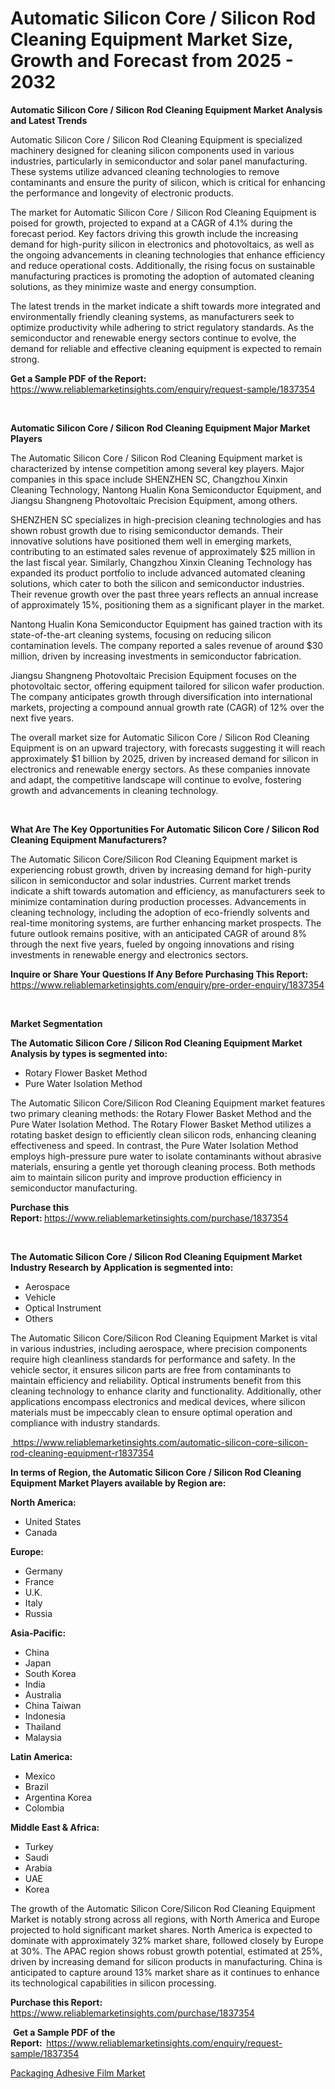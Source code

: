 <p><h1>Automatic Silicon Core / Silicon Rod Cleaning Equipment Market Size, Growth and Forecast from 2025 - 2032</h1></p><p><strong>Automatic Silicon Core / Silicon Rod Cleaning Equipment Market Analysis and Latest Trends</strong></p>
<p><p>Automatic Silicon Core / Silicon Rod Cleaning Equipment is specialized machinery designed for cleaning silicon components used in various industries, particularly in semiconductor and solar panel manufacturing. These systems utilize advanced cleaning technologies to remove contaminants and ensure the purity of silicon, which is critical for enhancing the performance and longevity of electronic products.</p><p>The market for Automatic Silicon Core / Silicon Rod Cleaning Equipment is poised for growth, projected to expand at a CAGR of 4.1% during the forecast period. Key factors driving this growth include the increasing demand for high-purity silicon in electronics and photovoltaics, as well as the ongoing advancements in cleaning technologies that enhance efficiency and reduce operational costs. Additionally, the rising focus on sustainable manufacturing practices is promoting the adoption of automated cleaning solutions, as they minimize waste and energy consumption. </p><p>The latest trends in the market indicate a shift towards more integrated and environmentally friendly cleaning systems, as manufacturers seek to optimize productivity while adhering to strict regulatory standards. As the semiconductor and renewable energy sectors continue to evolve, the demand for reliable and effective cleaning equipment is expected to remain strong.</p></p>
<p><strong>Get a Sample PDF of the Report:&nbsp;</strong> <a href="https://www.reliablemarketinsights.com/enquiry/request-sample/1837354?utm_campaign=2981&utm_medium=2&utm_source=Github&utm_content=ia&utm_term=26032025&utm_id=automatic-silicon-core-silicon-rod-cleaning-equipment">https://www.reliablemarketinsights.com/enquiry/request-sample/1837354</a></p>
<p>&nbsp;</p>
<p><strong>Automatic Silicon Core / Silicon Rod Cleaning Equipment Major Market Players</strong></p>
<p><p>The Automatic Silicon Core / Silicon Rod Cleaning Equipment market is characterized by intense competition among several key players. Major companies in this space include SHENZHEN SC, Changzhou Xinxin Cleaning Technology, Nantong Hualin Kona Semiconductor Equipment, and Jiangsu Shangneng Photovoltaic Precision Equipment, among others.</p><p>SHENZHEN SC specializes in high-precision cleaning technologies and has shown robust growth due to rising semiconductor demands. Their innovative solutions have positioned them well in emerging markets, contributing to an estimated sales revenue of approximately $25 million in the last fiscal year. Similarly, Changzhou Xinxin Cleaning Technology has expanded its product portfolio to include advanced automated cleaning solutions, which cater to both the silicon and semiconductor industries. Their revenue growth over the past three years reflects an annual increase of approximately 15%, positioning them as a significant player in the market.</p><p>Nantong Hualin Kona Semiconductor Equipment has gained traction with its state-of-the-art cleaning systems, focusing on reducing silicon contamination levels. The company reported a sales revenue of around $30 million, driven by increasing investments in semiconductor fabrication.</p><p>Jiangsu Shangneng Photovoltaic Precision Equipment focuses on the photovoltaic sector, offering equipment tailored for silicon wafer production. The company anticipates growth through diversification into international markets, projecting a compound annual growth rate (CAGR) of 12% over the next five years.</p><p>The overall market size for Automatic Silicon Core / Silicon Rod Cleaning Equipment is on an upward trajectory, with forecasts suggesting it will reach approximately $1 billion by 2025, driven by increased demand for silicon in electronics and renewable energy sectors. As these companies innovate and adapt, the competitive landscape will continue to evolve, fostering growth and advancements in cleaning technology.</p></p>
<p>&nbsp;</p>
<p><strong>What Are The Key Opportunities For Automatic Silicon Core / Silicon Rod Cleaning Equipment Manufacturers?</strong></p>
<p><p>The Automatic Silicon Core/Silicon Rod Cleaning Equipment market is experiencing robust growth, driven by increasing demand for high-purity silicon in semiconductor and solar industries. Current market trends indicate a shift towards automation and efficiency, as manufacturers seek to minimize contamination during production processes. Advancements in cleaning technology, including the adoption of eco-friendly solvents and real-time monitoring systems, are further enhancing market prospects. The future outlook remains positive, with an anticipated CAGR of around 8% through the next five years, fueled by ongoing innovations and rising investments in renewable energy and electronics sectors.</p></p>
<p><strong>Inquire or Share Your Questions If Any Before Purchasing This Report:</strong> <a href="https://www.reliablemarketinsights.com/enquiry/pre-order-enquiry/1837354?utm_campaign=2981&utm_medium=2&utm_source=Github&utm_content=ia&utm_term=26032025&utm_id=automatic-silicon-core-silicon-rod-cleaning-equipment">https://www.reliablemarketinsights.com/enquiry/pre-order-enquiry/1837354</a></p>
<p>&nbsp;</p>
<p><strong>Market Segmentation</strong></p>
<p><strong>The Automatic Silicon Core / Silicon Rod Cleaning Equipment Market Analysis by types is segmented into:</strong></p>
<p><ul><li>Rotary Flower Basket Method</li><li>Pure Water Isolation Method</li></ul></p>
<p><p>The Automatic Silicon Core/Silicon Rod Cleaning Equipment market features two primary cleaning methods: the Rotary Flower Basket Method and the Pure Water Isolation Method. The Rotary Flower Basket Method utilizes a rotating basket design to efficiently clean silicon rods, enhancing cleaning effectiveness and speed. In contrast, the Pure Water Isolation Method employs high-pressure pure water to isolate contaminants without abrasive materials, ensuring a gentle yet thorough cleaning process. Both methods aim to maintain silicon purity and improve production efficiency in semiconductor manufacturing.</p></p>
<p><strong>Purchase this Report:&nbsp;</strong><a href="https://www.reliablemarketinsights.com/purchase/1837354?utm_campaign=2981&utm_medium=2&utm_source=Github&utm_content=ia&utm_term=26032025&utm_id=automatic-silicon-core-silicon-rod-cleaning-equipment">https://www.reliablemarketinsights.com/purchase/1837354</a></p>
<p>&nbsp;</p>
<p><strong>The Automatic Silicon Core / Silicon Rod Cleaning Equipment Market Industry Research by Application is segmented into:</strong></p>
<p><ul><li>Aerospace</li><li>Vehicle</li><li>Optical Instrument</li><li>Others</li></ul></p>
<p><p>The Automatic Silicon Core/Silicon Rod Cleaning Equipment Market is vital in various industries, including aerospace, where precision components require high cleanliness standards for performance and safety. In the vehicle sector, it ensures silicon parts are free from contaminants to maintain efficiency and reliability. Optical instruments benefit from this cleaning technology to enhance clarity and functionality. Additionally, other applications encompass electronics and medical devices, where silicon materials must be impeccably clean to ensure optimal operation and compliance with industry standards.</p></p>
<p><a href="https://www.reliablemarketinsights.com/automatic-silicon-core-silicon-rod-cleaning-equipment-r1837354?utm_campaign=2981&utm_medium=2&utm_source=Github&utm_content=ia&utm_term=26032025&utm_id=automatic-silicon-core-silicon-rod-cleaning-equipment">&nbsp;https://www.reliablemarketinsights.com/automatic-silicon-core-silicon-rod-cleaning-equipment-r1837354</a></p>
<p><strong>In terms of Region, the Automatic Silicon Core / Silicon Rod Cleaning Equipment Market Players available by Region are:</strong></p>
<p>
    <p> <strong> North America: </strong>
        <ul>
            <li>United States</li>
            <li>Canada</li>
        </ul>
        </p> 
    <p> <strong> Europe: </strong>
        <ul>
            <li>Germany</li>
            <li>France</li>
            <li>U.K.</li>
            <li>Italy</li>
            <li>Russia</li>
        </ul>
        </p> 
    <p> <strong> Asia-Pacific: </strong>
        <ul>
            <li>China</li>
            <li>Japan</li>
            <li>South Korea</li>
            <li>India</li>
            <li>Australia</li>
            <li>China Taiwan</li>
            <li>Indonesia</li>
            <li>Thailand</li>
            <li>Malaysia</li>
        </ul>
        </p> 
    <p> <strong> Latin America: </strong>
        <ul>
            <li>Mexico</li>
            <li>Brazil</li>
            <li>Argentina Korea</li>
            <li>Colombia</li>
        </ul>
        </p> 
    <p> <strong> Middle East & Africa: </strong>
        <ul>
            <li>Turkey</li>
            <li>Saudi</li>
            <li>Arabia</li>
            <li>UAE</li>
            <li>Korea</li>
        </ul>
    </p>
    </p>
<p><p>The growth of the Automatic Silicon Core/Silicon Rod Cleaning Equipment Market is notably strong across all regions, with North America and Europe projected to hold significant market shares. North America is expected to dominate with approximately 32% market share, followed closely by Europe at 30%. The APAC region shows robust growth potential, estimated at 25%, driven by increasing demand for silicon products in manufacturing. China is anticipated to capture around 13% market share as it continues to enhance its technological capabilities in silicon processing.</p></p>
<p><strong>Purchase this Report: </strong><a href="https://www.reliablemarketinsights.com/purchase/1837354?utm_campaign=2981&utm_medium=2&utm_source=Github&utm_content=ia&utm_term=26032025&utm_id=automatic-silicon-core-silicon-rod-cleaning-equipment">https://www.reliablemarketinsights.com/purchase/1837354</a></p>
<p>&nbsp;<strong>Get a Sample PDF of the Report:&nbsp;&nbsp;</strong><a href="https://www.reliablemarketinsights.com/enquiry/request-sample/1837354?utm_campaign=2981&utm_medium=2&utm_source=Github&utm_content=ia&utm_term=26032025&utm_id=automatic-silicon-core-silicon-rod-cleaning-equipment">https://www.reliablemarketinsights.com/enquiry/request-sample/1837354</a></p>
<p><strong></strong></p>
<p><p><a href="https://github.com/countpapajwp/Market-Research-Report-List-1/blob/main/packaging-adhesive-film-market.md?utm_campaign=2981&utm_medium=2&utm_source=Github&utm_content=ia&utm_term=26032025&utm_id=automatic-silicon-core-silicon-rod-cleaning-equipment">Packaging Adhesive Film Market</a></p></p>